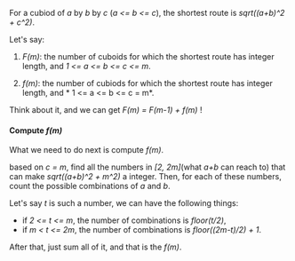 For a cubiod of *a* by *b* by *c* (*a <= b <= c*),
the shortest route is *sqrt((a+b)^2 + c^2)*.

Let's say:

1. *F(m)*: the number of cuboids for which the shortest route has integer length, and *1 <= a <= b <= c <= m*.

2. *f(m)*: the number of cubiods for which the shortest route has integer length, and * 1 <= a <= b <= c = m*.

Think about it, and we can get *F(m) = F(m-1) + f(m)* !


#### Compute *f(m)*

What we need to do next is compute *f(m)*.

based on *c = m*, find all the numbers in *[2, 2m]*(what *a+b* can reach to) that can make *sqrt((a+b)^2 + m^2)* a integer.
Then, for each of these numbers, count the possible combinations of *a* and *b*.

Let's say *t* is such a number, we can have the following things:

- if *2 <= t <= m*, the number of combinations is *floor(t/2)*,
- if *m < t <= 2m*, the number of combinations is *floor((2m-t)/2) + 1*.

After that, just sum all of it, and that is the *f(m)*.
